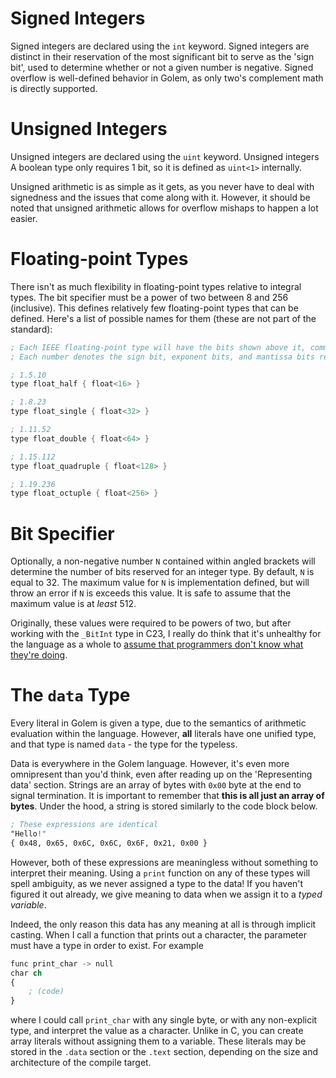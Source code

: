 # Signed Integers
Signed integers are declared using the `int` keyword. Signed integers are distinct in their reservation of the most significant bit to serve as the 'sign bit', used to determine whether or not a given number is negative.
Signed overflow is well-defined behavior in Golem, as only two's complement math is directly supported. 

# Unsigned Integers
Unsigned integers are declared using the `uint` keyword. Unsigned integers 
A boolean type only requires 1 bit, so it is defined as `uint<1>` internally.

Unsigned arithmetic is as simple as it gets, as you never have to deal with signedness and the issues that come along with it.
However, it should be noted that unsigned arithmetic allows for overflow mishaps to happen a lot easier.

# Floating-point Types
There isn't as much flexibility in floating-point types relative to integral types. The bit specifier must be a power of two between 8 and 256 (inclusive).
This defines relatively few floating-point types that can be defined. Here's a list of possible names for them (these are not part of the standard):
```nasm
; Each IEEE floating-point type will have the bits shown above it, commented.
; Each number denotes the sign bit, exponent bits, and mantissa bits respectively.

; 1.5.10
type float_half { float<16> }

; 1.8.23
type float_single { float<32> }

; 1.11.52
type float_double { float<64> }

; 1.15.112
type float_quadruple { float<128> }

; 1.19.236
type float_octuple { float<256> }
```

# Bit Specifier
Optionally, a non-negative number `N` contained within angled brackets will determine the number of bits reserved for an integer type. By default, `N` is equal to 32.
The maximum value for `N` is implementation defined, but will throw an error if `N` is exceeds this value. It is safe to assume that the maximum value is at *least* 512.

Originally, these values were required to be powers of two, but after working with the `_BitInt` type in C23, I really do think that it's unhealthy for the language as a whole to [assume that programmers don't know what they're doing](https://en.wikipedia.org/wiki/Rust_(programming_language)).

# The `data` Type
Every literal in Golem is given a type, due to the semantics of arithmetic evaluation within the language. However, **all** literals have one unified type, and that type is named `data` - the type for the typeless.

Data is everywhere in the Golem language. However, it's even more omnipresent than you'd think, even after reading up on the 'Representing data' section.
Strings are an array of bytes with `0x00` byte at the end to signal termination. It is important to remember that **this is all just an array of bytes**. Under the hood, a string is stored similarly to the code block below.

```nasm
; These expressions are identical
"Hello!"
{ 0x48, 0x65, 0x6C, 0x6C, 0x6F, 0x21, 0x00 }
```

However, both of these expressions are meaningless without something to interpret their meaning.
Using a `print` function on any of these types will spell ambiguity, as we never assigned a type to the data!
If you haven't figured it out already, we give meaning to data when we assign it to a *typed variable*.

Indeed, the only reason this data has any meaning at all is through implicit casting. When I call a function that prints out a character, the parameter must have a type in order to exist. For example

```nasm
func print_char -> null
char ch
{
    ; (code)
}
```

where I could call `print_char` with any single byte, or with any non-explicit type, and interpret the value as a character. Unlike in C, you can create array literals without assigning them to a variable.
These literals may be stored in the `.data` section or the `.text` section, depending on the size and architecture of the compile target.
